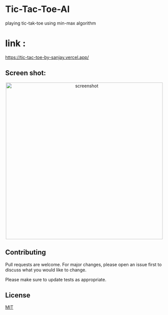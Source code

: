# Tic-Tac-Toe-AI
playing tic-tak-toe using min-max algorithm


# link :
https://tic-tac-toe-by-sanjay.vercel.app/


## Screen shot:

<!-- ![screenshot](https://raw.githubusercontent.com/chsanjay920/Tic-Tac-Toe-AI/main/images/Screenshop.png) -->
<a href="https://tic-tac-toe-by-sanjay.vercel.app/">
<p align="center">
  <img src="./images/Screenshot.png" alt="screenshot" width="500px" >
</p>
</a>


## Contributing
Pull requests are welcome. For major changes, please open an issue first to discuss what you would like to change.

Please make sure to update tests as appropriate.

## License
[MIT](https://github.com/chsanjay920/Tic-Tac-Toe-AI/blob/main/LICENSE)
